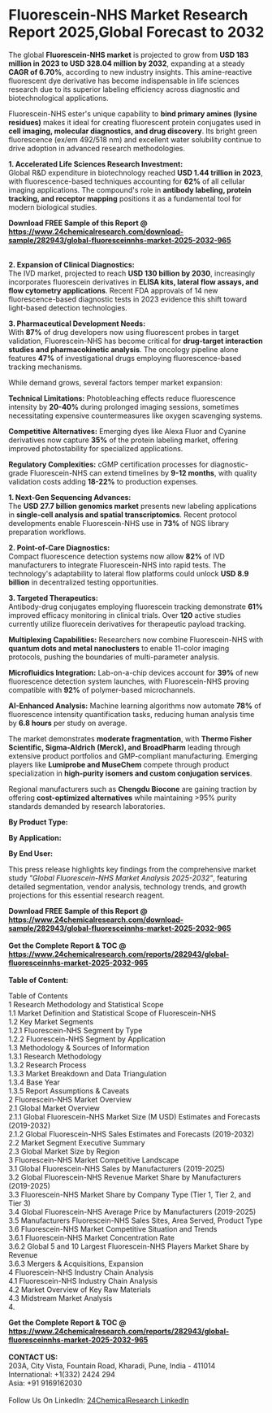 <h1>Fluorescein-NHS Market Research Report 2025,Global Forecast to 2032</h1><p>The global <strong>Fluorescein-NHS market</strong> is projected to grow from <strong>USD 183 million in 2023 to USD 328.04 million by 2032</strong>, expanding at a steady <strong>CAGR of 6.70%</strong>, according to new industry insights. This amine-reactive fluorescent dye derivative has become indispensable in life sciences research due to its superior labeling efficiency across diagnostic and biotechnological applications.</p><p>Fluorescein-NHS ester's unique capability to <strong>bind primary amines (lysine residues)</strong> makes it ideal for creating fluorescent protein conjugates used in <strong>cell imaging, molecular diagnostics, and drug discovery</strong>. Its bright green fluorescence (ex/em 492/518 nm) and excellent water solubility continue to drive adoption in advanced research methodologies.</p><p><strong>1. Accelerated Life Sciences Research Investment:</strong><br>
Global R&amp;D expenditure in biotechnology reached <strong>USD 1.44 trillion in 2023</strong>, with fluorescence-based techniques accounting for <strong>62%</strong> of all cellular imaging applications. The compound's role in <strong>antibody labeling, protein tracking, and receptor mapping</strong> positions it as a fundamental tool for modern biological studies.</p><div><b>Download FREE Sample of this Report @ 
            <a href="https://www.24chemicalresearch.com/download-sample/282943/global-fluoresceinnhs-market-2025-2032-965">
            https://www.24chemicalresearch.com/download-sample/282943/global-fluoresceinnhs-market-2025-2032-965</a></b></div><br><p><strong>2. Expansion of Clinical Diagnostics:</strong><br>
The IVD market, projected to reach <strong>USD 130 billion by 2030</strong>, increasingly incorporates fluorescein derivatives in <strong>ELISA kits, lateral flow assays, and flow cytometry applications</strong>. Recent FDA approvals of 14 new fluorescence-based diagnostic tests in 2023 evidence this shift toward light-based detection technologies.</p><p><strong>3. Pharmaceutical Development Needs:</strong><br>
With <strong>87%</strong> of drug developers now using fluorescent probes in target validation, Fluorescein-NHS has become critical for <strong>drug-target interaction studies and pharmacokinetic analysis</strong>. The oncology pipeline alone features <strong>47%</strong> of investigational drugs employing fluorescence-based tracking mechanisms.</p><p>While demand grows, several factors temper market expansion:</p><p><strong>Technical Limitations:</strong> Photobleaching effects reduce fluorescence intensity by <strong>20-40%</strong> during prolonged imaging sessions, sometimes necessitating expensive countermeasures like oxygen scavenging systems.</p><p><strong>Competitive Alternatives:</strong> Emerging dyes like Alexa Fluor and Cyanine derivatives now capture <strong>35%</strong> of the protein labeling market, offering improved photostability for specialized applications.</p><p><strong>Regulatory Complexities:</strong> cGMP certification processes for diagnostic-grade Fluorescein-NHS can extend timelines by <strong>9-12 months</strong>, with quality validation costs adding <strong>18-22%</strong> to production expenses.</p><p><strong>1. Next-Gen Sequencing Advances:</strong><br>
The <strong>USD 27.7 billion genomics market</strong> presents new labeling applications in <strong>single-cell analysis and spatial transcriptomics</strong>. Recent protocol developments enable Fluorescein-NHS use in <strong>73%</strong> of NGS library preparation workflows.</p><p><strong>2. Point-of-Care Diagnostics:</strong><br>
Compact fluorescence detection systems now allow <strong>82%</strong> of IVD manufacturers to integrate Fluorescein-NHS into rapid tests. The technology's adaptability to lateral flow platforms could unlock <strong>USD 8.9 billion</strong> in decentralized testing opportunities.</p><p><strong>3. Targeted Therapeutics:</strong><br>
Antibody-drug conjugates employing fluorescein tracking demonstrate <strong>61%</strong> improved efficacy monitoring in clinical trials. Over <strong>120</strong> active studies currently utilize fluorecein derivatives for therapeutic payload tracking.</p><p><strong>Multiplexing Capabilities:</strong> Researchers now combine Fluorescein-NHS with <strong>quantum dots and metal nanoclusters</strong> to enable 11-color imaging protocols, pushing the boundaries of multi-parameter analysis.</p><p><strong>Microfluidics Integration:</strong> Lab-on-a-chip devices account for <strong>39%</strong> of new fluorescence detection system launches, with Fluorescein-NHS proving compatible with <strong>92%</strong> of polymer-based microchannels.</p><p><strong>AI-Enhanced Analysis:</strong> Machine learning algorithms now automate <strong>78%</strong> of fluorescence intensity quantification tasks, reducing human analysis time by <strong>6.8 hours</strong> per study on average.</p><p>The market demonstrates <strong>moderate fragmentation</strong>, with <strong>Thermo Fisher Scientific, Sigma-Aldrich (Merck), and BroadPharm</strong> leading through extensive product portfolios and GMP-compliant manufacturing. Emerging players like <strong>Lumiprobe and MuseChem</strong> compete through product specialization in <strong>high-purity isomers and custom conjugation services</strong>.</p><p>Regional manufacturers such as <strong>Chengdu Biocone</strong> are gaining traction by offering <strong>cost-optimized alternatives</strong> while maintaining &gt;95% purity standards demanded by research laboratories.</p><p><strong>By Product Type:</strong></p><p><strong>By Application:</strong></p><p><strong>By End User:</strong></p><p>This press release highlights key findings from the comprehensive market study <em>"Global Fluorescein-NHS Market Analysis 2025-2032"</em>, featuring detailed segmentation, vendor analysis, technology trends, and growth projections for this essential research reagent.</p><div><b>Download FREE Sample of this Report @ 
            <a href="https://www.24chemicalresearch.com/download-sample/282943/global-fluoresceinnhs-market-2025-2032-965">
            https://www.24chemicalresearch.com/download-sample/282943/global-fluoresceinnhs-market-2025-2032-965</a></b></div><br><div><b>Get the Complete Report & TOC @ 
            <a href="https://www.24chemicalresearch.com/reports/282943/global-fluoresceinnhs-market-2025-2032-965">
            https://www.24chemicalresearch.com/reports/282943/global-fluoresceinnhs-market-2025-2032-965</a></b></div><br>
            <b>Table of Content:</b><p>Table of Contents<br />
1 Research Methodology and Statistical Scope<br />
1.1 Market Definition and Statistical Scope of Fluorescein-NHS<br />
1.2 Key Market Segments<br />
1.2.1 Fluorescein-NHS Segment by Type<br />
1.2.2 Fluorescein-NHS Segment by Application<br />
1.3 Methodology & Sources of Information<br />
1.3.1 Research Methodology<br />
1.3.2 Research Process<br />
1.3.3 Market Breakdown and Data Triangulation<br />
1.3.4 Base Year<br />
1.3.5 Report Assumptions & Caveats<br />
2 Fluorescein-NHS Market Overview<br />
2.1 Global Market Overview<br />
2.1.1 Global Fluorescein-NHS Market Size (M USD) Estimates and Forecasts (2019-2032)<br />
2.1.2 Global Fluorescein-NHS Sales Estimates and Forecasts (2019-2032)<br />
2.2 Market Segment Executive Summary<br />
2.3 Global Market Size by Region<br />
3 Fluorescein-NHS Market Competitive Landscape<br />
3.1 Global Fluorescein-NHS Sales by Manufacturers (2019-2025)<br />
3.2 Global Fluorescein-NHS Revenue Market Share by Manufacturers (2019-2025)<br />
3.3 Fluorescein-NHS Market Share by Company Type (Tier 1, Tier 2, and Tier 3)<br />
3.4 Global Fluorescein-NHS Average Price by Manufacturers (2019-2025)<br />
3.5 Manufacturers Fluorescein-NHS Sales Sites, Area Served, Product Type<br />
3.6 Fluorescein-NHS Market Competitive Situation and Trends<br />
3.6.1 Fluorescein-NHS Market Concentration Rate<br />
3.6.2 Global 5 and 10 Largest Fluorescein-NHS Players Market Share by Revenue<br />
3.6.3 Mergers & Acquisitions, Expansion<br />
4 Fluorescein-NHS Industry Chain Analysis<br />
4.1 Fluorescein-NHS Industry Chain Analysis<br />
4.2 Market Overview of Key Raw Materials<br />
4.3 Midstream Market Analysis<br />
4.</p><div><b>Get the Complete Report & TOC @ 
            <a href="https://www.24chemicalresearch.com/reports/282943/global-fluoresceinnhs-market-2025-2032-965">
            https://www.24chemicalresearch.com/reports/282943/global-fluoresceinnhs-market-2025-2032-965</a></b></div><br><b>CONTACT US:</b><br>
            203A, City Vista, Fountain Road, Kharadi, Pune, India - 411014<br>
            International: +1(332) 2424 294<br>
            Asia: +91 9169162030 <br><br>
            Follow Us On LinkedIn: <a href="https://www.linkedin.com/company/24chemicalresearch/">24ChemicalResearch LinkedIn</a>